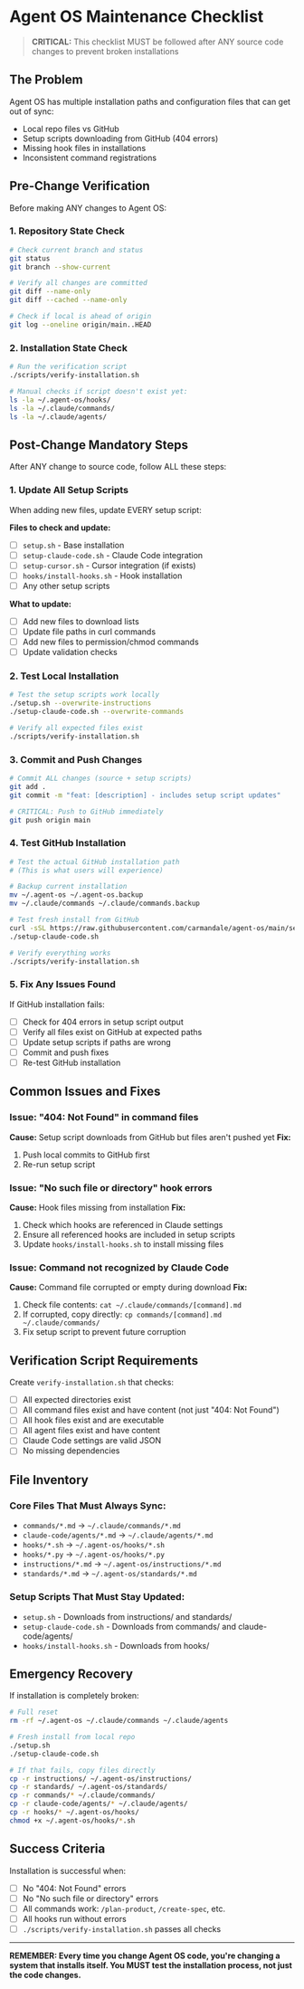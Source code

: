 # Agent OS Maintenance Checklist

> **CRITICAL:** This checklist MUST be followed after ANY source code changes to prevent broken installations

## The Problem

Agent OS has multiple installation paths and configuration files that can get out of sync:
- Local repo files vs GitHub
- Setup scripts downloading from GitHub (404 errors)
- Missing hook files in installations
- Inconsistent command registrations

## Pre-Change Verification

Before making ANY changes to Agent OS:

### 1. Repository State Check
```bash
# Check current branch and status
git status
git branch --show-current

# Verify all changes are committed
git diff --name-only
git diff --cached --name-only

# Check if local is ahead of origin
git log --oneline origin/main..HEAD
```

### 2. Installation State Check
```bash
# Run the verification script  
./scripts/verify-installation.sh

# Manual checks if script doesn't exist yet:
ls -la ~/.agent-os/hooks/
ls -la ~/.claude/commands/
ls -la ~/.claude/agents/
```

## Post-Change Mandatory Steps

After ANY change to source code, follow ALL these steps:

### 1. Update All Setup Scripts
When adding new files, update EVERY setup script:

**Files to check and update:**
- [ ] `setup.sh` - Base installation
- [ ] `setup-claude-code.sh` - Claude Code integration
- [ ] `setup-cursor.sh` - Cursor integration (if exists)
- [ ] `hooks/install-hooks.sh` - Hook installation
- [ ] Any other setup scripts

**What to update:**
- [ ] Add new files to download lists
- [ ] Update file paths in curl commands
- [ ] Add new files to permission/chmod commands
- [ ] Update validation checks

### 2. Test Local Installation
```bash
# Test the setup scripts work locally
./setup.sh --overwrite-instructions
./setup-claude-code.sh --overwrite-commands

# Verify all expected files exist
./scripts/verify-installation.sh
```

### 3. Commit and Push Changes
```bash
# Commit ALL changes (source + setup scripts)
git add .
git commit -m "feat: [description] - includes setup script updates"

# CRITICAL: Push to GitHub immediately
git push origin main
```

### 4. Test GitHub Installation
```bash
# Test the actual GitHub installation path
# (This is what users will experience)

# Backup current installation
mv ~/.agent-os ~/.agent-os.backup
mv ~/.claude/commands ~/.claude/commands.backup

# Test fresh install from GitHub
curl -sSL https://raw.githubusercontent.com/carmandale/agent-os/main/setup.sh | bash
./setup-claude-code.sh

# Verify everything works
./scripts/verify-installation.sh
```

### 5. Fix Any Issues Found
If GitHub installation fails:
- [ ] Check for 404 errors in setup script output
- [ ] Verify all files exist on GitHub at expected paths
- [ ] Update setup scripts if paths are wrong
- [ ] Commit and push fixes
- [ ] Re-test GitHub installation

## Common Issues and Fixes

### Issue: "404: Not Found" in command files
**Cause:** Setup script downloads from GitHub but files aren't pushed yet
**Fix:** 
1. Push local commits to GitHub first
2. Re-run setup script

### Issue: "No such file or directory" hook errors  
**Cause:** Hook files missing from installation
**Fix:**
1. Check which hooks are referenced in Claude settings
2. Ensure all referenced hooks are included in setup scripts
3. Update `hooks/install-hooks.sh` to install missing files

### Issue: Command not recognized by Claude Code
**Cause:** Command file corrupted or empty during download
**Fix:**
1. Check file contents: `cat ~/.claude/commands/[command].md`
2. If corrupted, copy directly: `cp commands/[command].md ~/.claude/commands/`
3. Fix setup script to prevent future corruption

## Verification Script Requirements

Create `verify-installation.sh` that checks:
- [ ] All expected directories exist
- [ ] All command files exist and have content (not just "404: Not Found")
- [ ] All hook files exist and are executable
- [ ] All agent files exist and have content
- [ ] Claude Code settings are valid JSON
- [ ] No missing dependencies

## File Inventory

### Core Files That Must Always Sync:
- `commands/*.md` → `~/.claude/commands/*.md`
- `claude-code/agents/*.md` → `~/.claude/agents/*.md`
- `hooks/*.sh` → `~/.agent-os/hooks/*.sh`
- `hooks/*.py` → `~/.agent-os/hooks/*.py`
- `instructions/*.md` → `~/.agent-os/instructions/*.md`
- `standards/*.md` → `~/.agent-os/standards/*.md`

### Setup Scripts That Must Stay Updated:
- `setup.sh` - Downloads from instructions/ and standards/
- `setup-claude-code.sh` - Downloads from commands/ and claude-code/agents/
- `hooks/install-hooks.sh` - Downloads from hooks/

## Emergency Recovery

If installation is completely broken:
```bash
# Full reset
rm -rf ~/.agent-os ~/.claude/commands ~/.claude/agents

# Fresh install from local repo
./setup.sh
./setup-claude-code.sh

# If that fails, copy files directly
cp -r instructions/ ~/.agent-os/instructions/
cp -r standards/ ~/.agent-os/standards/
cp -r commands/* ~/.claude/commands/
cp -r claude-code/agents/* ~/.claude/agents/
cp -r hooks/* ~/.agent-os/hooks/
chmod +x ~/.agent-os/hooks/*.sh
```

## Success Criteria

Installation is successful when:
- [ ] No "404: Not Found" errors
- [ ] No "No such file or directory" errors  
- [ ] All commands work: `/plan-product`, `/create-spec`, etc.
- [ ] All hooks run without errors
- [ ] `./scripts/verify-installation.sh` passes all checks

---

**REMEMBER: Every time you change Agent OS code, you're changing a system that installs itself. You MUST test the installation process, not just the code changes.**